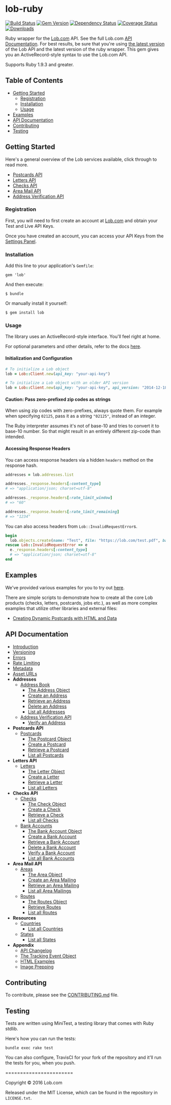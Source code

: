 # lob-ruby

[![Build Status](https://travis-ci.org/lob/lob-ruby.svg?branch=master)](https://travis-ci.org/lob/lob-ruby)
[![Gem Version](https://badge.fury.io/rb/lob.svg)](http://badge.fury.io/rb/lob)
[![Dependency Status](https://gemnasium.com/lob/lob-ruby.svg)](https://gemnasium.com/lob/lob-ruby)
[![Coverage Status](https://coveralls.io/repos/lob/lob-ruby/badge.svg?branch=master)](https://coveralls.io/r/lob/lob-ruby?branch=master)
[![Downloads](http://ruby-gem-downloads-badge.herokuapp.com/lob?color=green&type=total)](https://rubygems.org/gems/lob)

Ruby wrapper for the [Lob.com](http://lob.com) API. See the full Lob.com [API Documentation](https://lob.com/docs/ruby).  For best results, be sure that you're using [the latest version](https://lob.com/docs/ruby#version) of the Lob API and the latest version of the ruby wrapper. This gem gives you an ActiveRecord-style syntax to use the Lob.com API.

Supports Ruby 1.9.3 and greater.

## Table of Contents

- [Getting Started](#getting-started)
  - [Registration](#registration)
  - [Installation](#installation)
  - [Usage](#usage)
- [Examples](#examples)
- [API Documentation](#api-documentation)
- [Contributing](#contributing)
- [Testing](#testing)

## Getting Started

Here's a general overview of the Lob services available, click through to read more.

- [Postcards API](https://lob.com/services/postcards)
- [Letters API](https://lob.com/services/letters)
- [Checks API](https://lob.com/services/checks)
- [Area Mail API](https://lob.com/services/area)
- [Address Verification API](https://lob.com/verification/address)

### Registration

First, you will need to first create an account at [Lob.com](https://dashboard.lob.com/#/register) and obtain your Test and Live API Keys.

Once you have created an account, you can access your API Keys from the [Settings Panel](https://dashboard.lob.com/#/settings).

### Installation

Add this line to your application's `Gemfile`:

    gem 'lob'

And then execute:

    $ bundle

Or manually install it yourself:

    $ gem install lob

### Usage

The library uses an ActiveRecord-style interface. You'll feel right at home.

For optional parameters and other details, refer to the docs [here](https://lob.com/docs/ruby).

#### Initialization and Configuration

```ruby
# To initialize a Lob object
lob = Lob::Client.new(api_key: "your-api-key")

# To initialize a Lob object with an older API version
lob = Lob::Client.new(api_key: "your-api-key", api_version: "2014-12-18")
```

#### Caution: Pass zero-prefixed zip codes as strings

When using zip codes with zero-prefixes, always quote them. For example when specifying `02125`, pass it as a string `"02125"`, instead of an integer.

The Ruby interpreter assumes it's not of base-10 and tries to convert it to base-10 number. So that might result in an entirely different zip-code than intended.

#### Accessing Response Headers

You can access response headers via a hidden `headers` method on the response hash.

```ruby
addresses = lob.addresses.list

addresses._response.headers[:content_type]
# => "application/json; charset=utf-8"

addresses._response.headers[:rate_limit_window]
# => "60"

addresses._response.headers[:rate_limit_remaining]
# => "1234"
```

You can also access headers from `Lob::InvalidRequestError`s.

```ruby
begin
  lob.objects.create(name: "Test", file: "https://lob.com/test.pdf", bad_param: "bad_value")
rescue Lob::InvalidRequestError => e
  e._response.headers[:content_type]
  # => "application/json; charset=utf-8"
end
```

## Examples

We've provided various examples for you to try out [here](https://github.com/lob/lob-ruby/tree/master/examples).

There are simple scripts to demonstrate how to create all the core Lob products (checks, letters, postcards, jobs etc.), as well as more complex examples that utilize other libraries and external files:

- [Creating Dynamic Postcards with HTML and Data](https://github.com/lob/lob-ruby/tree/master/examples/csv_postcards)

## API Documentation

- [Introduction](https://lob.com/docs/ruby#introduction)
- [Versioning](https://lob.com/docs/ruby#version)
- [Errors](https://lob.com/docs/ruby#errors)
- [Rate Limiting](https://lob.com/docs/ruby#rate-limits)
- [Metadata](https://lob.com/docs/ruby#metadata)
- [Asset URLs](https://lob.com/docs/ruby#urls)
- **Addresses**
  - [Address Book](https://lob.com/docs/ruby#addresses)
    - [The Address Object](https://lob.com/docs/ruby#addresses_object)
    - [Create an Address](https://lob.com/docs/ruby#addresses_create)
    - [Retrieve an Address](https://lob.com/docs/ruby#addresses_retrieve)
    - [Delete an Address](https://lob.com/docs/ruby#addresses_delete)
    - [List all Addresses](https://lob.com/docs/ruby#addresses_list)
  - [Address Verification API](https://lob.com/docs/ruby#verify)
    - [Verify an Address](https://lob.com/docs/ruby#verify_create)
- **Postcards API**
  - [Postcards](https://lob.com/docs/ruby#postcards)
    - [The Postcard Object](https://lob.com/docs/ruby#postcards_object)
    - [Create a Postcard](https://lob.com/docs/ruby#postcards_create)
    - [Retrieve a Postcard](https://lob.com/docs/ruby#postcards_retrieve)
    - [List all Postcards](https://lob.com/docs/ruby#postcards_list)
- **Letters API**
  - [Letters](https://lob.com/docs/ruby#letters)
    - [The Letter Object](https://lob.com/docs/ruby#letters_object)
    - [Create a Letter](https://lob.com/docs/ruby#letters_create)
    - [Retrieve a Letter](https://lob.com/docs/ruby#letters_retrieve)
    - [List all Letters](https://lob.com/docs/ruby#letters_list)
- **Checks API**
  - [Checks](https://lob.com/docs/ruby#checks)
    - [The Check Object](https://lob.com/docs/ruby#checks_object)
    - [Create a Check](https://lob.com/docs/ruby#checks_create)
    - [Retrieve a Check](https://lob.com/docs/ruby#checks_retrieve)
    - [List all Checks](https://lob.com/docs/ruby#checks_list)
  - [Bank Accounts](https://lob.com/docs/ruby#bank-accounts)
    - [The Bank Account Object](https://lob.com/docs/ruby#bankaccounts_object)
    - [Create a Bank Account](https://lob.com/docs/ruby#bankaccounts_create)
    - [Retrieve a Bank Account](https://lob.com/docs/ruby#bankaccounts_retrieve)
    - [Delete a Bank Account](https://lob.com/docs/ruby#bankaccounts_delete)
    - [Verify a Bank Account](https://lob.com/docs/ruby#bankaccounts_verify)
    - [List all Bank Accounts](https://lob.com/docs/ruby#bankaccounts_list)
- **Area Mail API**
  - [Areas](https://lob.com/docs/ruby#areas)
    - [The Area Object](https://lob.com/docs/ruby#areas_object)
    - [Create an Area Mailing](https://lob.com/docs/ruby#areas_create)
    - [Retrieve an Area Mailing](https://lob.com/docs/ruby#areas_retrieve)
    - [List all Area Mailings](https://lob.com/docs/ruby#areas_list)
  - [Routes](https://lob.com/docs/ruby#routes)
    - [The Routes Object](https://lob.com/docs/ruby#routes_object)
    - [Retrieve Routes](https://lob.com/docs/ruby#routes_retrieve)
    - [List all Routes](https://lob.com/docs/ruby#routes_list)
- **Resources**
  - [Countries](https://lob.com/docs/ruby#countries)
    - [List all Countries](https://lob.com/docs/ruby#countries_list)
  - [States](https://lob.com/docs/ruby#states)
    - [List all States](https://lob.com/docs/ruby#states_list)
- **Appendix**
  - [API Changelog](https://lob.com/docs/ruby#changelog)
  - [The Tracking Event Object](https://lob.com/docs/ruby#tracking_event_object)
  - [HTML Examples](https://lob.com/docs/ruby#html-examples)
  - [Image Prepping](https://lob.com/docs/ruby#prepping)

## Contributing

To contribute, please see the [CONTRIBUTING.md](CONTRIBUTING.md) file.

## Testing

Tests are written using MiniTest, a testing library that comes with Ruby stdlib.

Here's how you can run the tests:

    bundle exec rake test

You can also configure, TravisCI for your fork of the repository and it'll run the tests for you, when you push.

=======================

Copyright &copy; 2016 Lob.com

Released under the MIT License, which can be found in the repository in `LICENSE.txt`.

